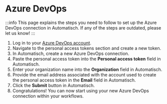 # Azure DevOps

:::info
This page explains the steps you need to follow to set up the Azure DevOps
connection in Automatisch. If any of the steps are outdated, please let us know!
:::
1. Log in to your [Azure DevOps account](https://dev.azure.com/).
2. Navigate to the personal access tokens section and create a new token.
3. In Automatisch, create a new Azure DevOps connection.
4. Paste the personal access token into the **Personal access token** field in Automatisch.
5. Enter your organization name into the **Organization** field in Automatisch.
6. Provide the email address associated with the account used to create the personal access token in the **Email** field in Automatisch.
7. Click the **Submit** button in Automatisch.
8. Congratulations! You can now start using your new Azure DevOps connection within your workflows.
